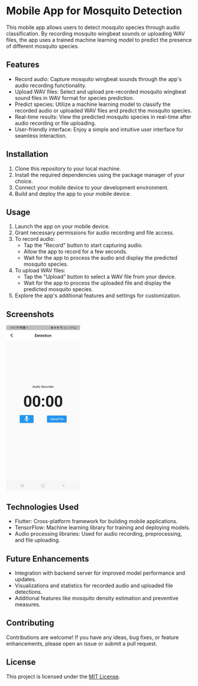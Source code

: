 # Mobile App for Mosquito Detection

This mobile app allows users to detect mosquito species through audio classification. By recording mosquito wingbeat sounds or uploading WAV files, the app uses a trained machine learning model to predict the presence of different mosquito species.

## Features

- Record audio: Capture mosquito wingbeat sounds through the app's audio recording functionality.
- Upload WAV files: Select and upload pre-recorded mosquito wingbeat sound files in WAV format for species prediction.
- Predict species: Utilize a machine learning model to classify the recorded audio or uploaded WAV files and predict the mosquito species.
- Real-time results: View the predicted mosquito species in real-time after audio recording or file uploading.
- User-friendly interface: Enjoy a simple and intuitive user interface for seamless interaction.

## Installation

1. Clone this repository to your local machine.
2. Install the required dependencies using the package manager of your choice.
3. Connect your mobile device to your development environment.
4. Build and deploy the app to your mobile device.

## Usage

1. Launch the app on your mobile device.
2. Grant necessary permissions for audio recording and file access.
3. To record audio:
   - Tap the "Record" button to start capturing audio.
   - Allow the app to record for a few seconds.
   - Wait for the app to process the audio and display the predicted mosquito species.
4. To upload WAV files:
   - Tap the "Upload" button to select a WAV file from your device.
   - Wait for the app to process the uploaded file and display the predicted mosquito species.
5. Explore the app's additional features and settings for customization.

## Screenshots
<img src="Screenshots/FileUploadOrRecordAudio.jpg" alt="Home Page" width="200">



## Technologies Used

- Flutter: Cross-platform framework for building mobile applications.
- TensorFlow: Machine learning library for training and deploying models.
- Audio processing libraries: Used for audio recording, preprocessing, and file uploading.

## Future Enhancements

- Integration with backend server for improved model performance and updates.
- Visualizations and statistics for recorded audio and uploaded file detections.
- Additional features like mosquito density estimation and preventive measures.

## Contributing

Contributions are welcome! If you have any ideas, bug fixes, or feature enhancements, please open an issue or submit a pull request.

## License

This project is licensed under the [MIT License](LICENSE).

